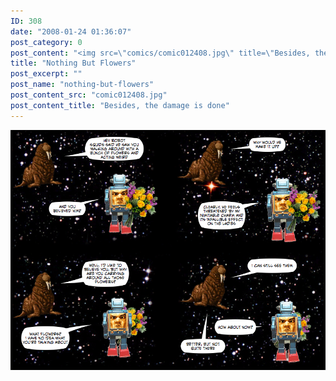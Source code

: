 ```yaml
---
ID: 308
date: "2008-01-24 01:36:07"
post_category: 0
post_content: "<img src=\"comics/comic012408.jpg\" title=\"Besides, the damage is done\" />"
title: "Nothing But Flowers"
post_excerpt: ""
post_name: "nothing-but-flowers"
post_content_src: "comic012408.jpg"
post_content_title: "Besides, the damage is done"
---
```



[![Besides, the damage is done](/comics-hi-res/comic012408.jpg)](/comics-hi-res/comic012408.jpg "Besides, the damage is done")
